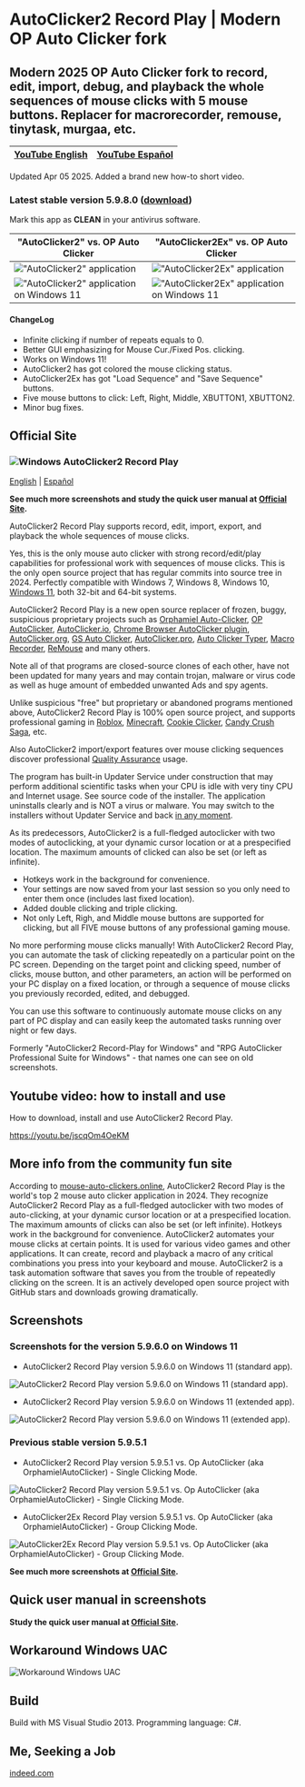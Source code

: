# AutoClicker2 Record Play | Modern OP Auto Clicker fork

## Modern 2025 OP Auto Clicker fork to record, edit, import, debug, and playback the whole sequences of mouse clicks with 5 mouse buttons. Replacer for macrorecorder, remouse, tinytask, murgaa, etc.

**[YouTube English](https://youtu.be/MtrP3doKQtU)** | **[YouTube Español](https://youtu.be/38gmQLTpMYU)**
----- | -----

Updated Apr 05 2025. Added a brand new how-to short video.

### Latest stable version 5.9.8.0 ([download](https://filedn.com/llBp1EbMQML0Hdv9A9SVo6b/AutoClicker2-Record-Play/2/Install_AutoClicker2RecordPlay_rar_sfx_v5.9.8.0.exe))

Mark this app as **CLEAN** in your antivirus software.

"AutoClicker2" vs. OP Auto Clicker | "AutoClicker2Ex" vs. OP Auto Clicker
----- | -----
!["AutoClicker2" application](screenshots_new/v5.9.7.1/AutoClicker2_v5.9.7.1-idx64.png?raw=true) | !["AutoClicker2Ex" application](screenshots_new/v5.9.7.1/AutoClicker2Ex_v5.9.7.1-idx64.png?raw=true)
!["AutoClicker2" application on Windows 11](screenshots_new/v5.9.6.0/Win11-AutoClicker2.jpg?raw=true) | !["AutoClicker2Ex" application on Windows 11](screenshots_new/v5.9.6.0/Win11-AutoClicker2Ex.jpg?raw=true)

#### ChangeLog

* Infinite clicking if number of repeats equals to 0.
* Better GUI emphasizing for Mouse Cur./Fixed Pos. clicking.
* Works on Windows 11!
* AutoClicker2 has got colored the mouse clicking status.
* AutoClicker2Ex has got "Load Sequence" and "Save Sequence" buttons.
* Five mouse buttons to click: Left, Right, Middle, XBUTTON1, XBUTTON2.
* Minor bug fixes.

## Official Site

### ![Windows](./windows.svg) AutoClicker2 Record Play

[English](https://federicadomani.github.io/AutoClicker2-Record-Play/) | [Español](https://federicadomani.github.io/AutoClicker2-Record-Play/es/)

**See much more screenshots and study the quick user manual at [Official Site](https://federicadomani.github.io/AutoClicker2-Record-Play/).**

AutoClicker2 Record Play supports record, edit, import, export, and playback the whole sequences of mouse clicks.

Yes, this is the only mouse auto clicker with strong record/edit/play capabilities for professional work with sequences of mouse clicks.
This is the only open source project that has regular commits into source tree in 2024.
Perfectly compatible with Windows 7, Windows 8, Windows 10, [Windows 11](https://www.microsoft.com/en-us/software-download/windows11), both 32-bit and 64-bit systems.

AutoClicker2 Record Play is a new open source replacer of frozen, buggy, suspicious proprietary projects such as
[Orphamiel Auto-Clicker](https://sourceforge.net/projects/orphamielautoclicker/),
[OP AutoClicker](https://www.opautoclicker.com),
[AutoClicker.io](https://autoclicker.io),
[Chrome Browser AutoClicker plugin](https://chrome.google.com/webstore/detail/auto-clicker/cpedeojecpbkcomgcolphimkjdnikbck?hl=en),
[AutoClicker.org](https://www.autoclicker.org),
[GS Auto Clicker](https://gs-auto-clicker.en.softonic.com),
[AutoClicker.pro](https://autoclicker.pro),
[Auto Clicker Typer](https://www.asoftwareplus.com/auto-clicker-typer.html),
[Macro Recorder](https://www.macrorecorder.com),
[ReMouse](https://www.remouse.com) and many others.

Note all of that programs are closed-source clones of each other, have not been updated for
many years and may contain trojan, malware or virus code as well as huge amount of embedded unwanted Ads and spy agents.

Unlike suspicious "free" but proprietary or abandoned programs mentioned above,
AutoClicker2 Record Play is 100% open source project, and supports professional gaming in
[Roblox](https://www.roblox.com),
[Minecraft](https://en.wikipedia.org/wiki/Minecraft),
[Cookie Clicker](https://en.wikipedia.org/wiki/Cookie_Clicker),
[Candy Crush Saga](https://en.wikipedia.org/wiki/Candy_Crush_Saga), etc.

Also AutoClicker2 import/export features over mouse clicking sequences discover professional
[Quality Assurance](https://en.wikipedia.org/wiki/Quality_assurance) usage.

The program has built-in Updater Service under construction that may perform additional scientific tasks when your CPU is idle with very tiny CPU and Internet usage. See source code of the installer. The application uninstalls clearly and is NOT a virus or malware. You may switch to the installers without Updater Service and back [in any moment](https://github.com/federicadomani/AutoClicker2-Record-Play-The-Lists-Of-Mouse-Clicks/blob/master/Installer/README.md).

As its predecessors, AutoClicker2 is a full-fledged autoclicker with two modes of autoclicking, at your dynamic cursor location or at a prespecified location. The maximum amounts of clicked can also be set (or left as infinite).

* Hotkeys work in the background for convenience.
* Your settings are now saved from your last session so you only need to enter them once (includes last fixed location).
* Added double clicking and triple clicking.
* Not only Left, Righ, and Middle mouse buttons are supported for clicking, but all FIVE mouse buttons of any professional gaming mouse.

No more performing mouse clicks manually!
With AutoClicker2 Record Play, you can automate the task of clicking repeatedly on a particular point on the PC screen.
Depending on the target point and clicking speed, number of clicks, mouse button, and other parameters, an action will be performed
on your PC display on a fixed location, or through a sequence of mouse clicks you previously recorded, edited, and debugged.

You can use this software to continuously automate mouse clicks on any part of PC display and can easily keep the automated tasks running over night or few days.

Formerly "AutoClicker2 Record-Play for Windows" and "RPG AutoClicker Professional Suite for Windows" - that names one can see on old screenshots.

## Youtube video: how to install and use

How to download, install and use AutoClicker2 Record Play.

https://youtu.be/jscqOm4OeKM

## More info from the community fun site

According to [mouse-auto-clickers.online](https://mouse-auto-clickers.online/),
AutoClicker2 Record Play is the world's top 2 mouse auto clicker application in 2024.
They recognize AutoClicker2 Record Play as a full-fledged autoclicker with two modes of auto-clicking,
at your dynamic cursor location or at a prespecified location. The maximum amounts of clicks can also be set (or left infinite).
Hotkeys work in the background for convenience. AutoClicker2 automates your mouse clicks at certain points.
It is used for various video games and other applications. It can create, record and playback a macro of any critical combinations
you press into your keyboard and mouse. AutoClicker2 is a task automation software that saves you from the trouble of repeatedly clicking
on the screen. It is an actively developed open source project with GitHub stars and downloads growing dramatically.

## Screenshots

### Screenshots for the version 5.9.6.0 on Windows 11

* AutoClicker2 Record Play version 5.9.6.0 on Windows 11 (standard app).

![AutoClicker2 Record Play version 5.9.6.0 on Windows 11 (standard app).](screenshots_new/v5.9.6.0/Win11-AutoClicker2.jpg?raw=true)

* AutoClicker2 Record Play version 5.9.6.0 on Windows 11 (extended app).

![AutoClicker2 Record Play version 5.9.6.0 on Windows 11 (extended app).](screenshots_new/v5.9.6.0/Win11-AutoClicker2Ex.jpg?raw=true)

### Previous stable version 5.9.5.1

* AutoClicker2 Record Play version 5.9.5.1 vs. Op AutoClicker (aka OrphamielAutoClicker) - Single Clicking Mode.

![AutoClicker2 Record Play version 5.9.5.1 vs. Op AutoClicker (aka OrphamielAutoClicker) - Single Clicking Mode.](screenshots_new/v5.9.5.1/AutoClicker2_v5.9.5.1.png?raw=true)

* AutoClicker2Ex Record Play version 5.9.5.1 vs. Op AutoClicker (aka OrphamielAutoClicker) - Group Clicking Mode.

![AutoClicker2Ex Record Play version 5.9.5.1 vs. Op AutoClicker (aka OrphamielAutoClicker) - Group Clicking Mode.](screenshots_new/v5.9.5.1/AutoClicker2Ex_v5.9.5.1.png?raw=true)

**See much more screenshots at [Official Site](https://federicadomani.github.io/AutoClicker2-Record-Play/).**

## Quick user manual in screenshots

**Study the quick user manual at [Official Site](https://federicadomani.github.io/AutoClicker2-Record-Play/).**

## Workaround Windows UAC

![Workaround Windows UAC](screenshots_new/v5.9.5.1/AutoClicker_win10uac.png?raw=true)

## Build

Build with MS Visual Studio 2013.
Programming language: C#.

## Me, Seeking a Job

[indeed.com](https://profile.indeed.com/p/federicad-l6l6w6d)
